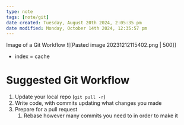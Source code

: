 ```yaml
---
type: note
tags: [note/git]
date created: Tuesday, August 20th 2024, 2:05:35 pm
date modified: Monday, October 14th 2024, 12:35:57 pm
---
```

Image of a Git Workflow
![[Pasted image 20231212115402.png | 500]]
- index = cache

# Suggested Git Workflow
1. Update your local repo (`git pull -r`)
2. Write code, with commits updating what changes you made
3. Prepare for a pull request
	1. Rebase however many commits you need to in order to make it 